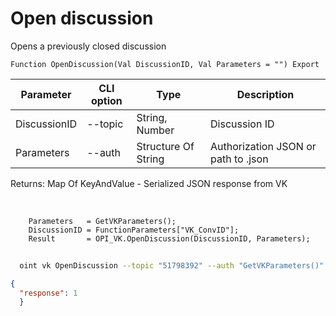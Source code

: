 ﻿---
sidebar_position: 3
---

# Open discussion
 Opens a previously closed discussion



`Function OpenDiscussion(Val DiscussionID, Val Parameters = "") Export`

  | Parameter | CLI option | Type | Description |
  |-|-|-|-|
  | DiscussionID | --topic | String, Number | Discussion ID |
  | Parameters | --auth | Structure Of String | Authorization JSON or path to .json |

  
  Returns:  Map Of KeyAndValue - Serialized JSON response from VK

<br/>




```bsl title="Code example"
    Parameters   = GetVKParameters();
    DiscussionID = FunctionParameters["VK_ConvID"];
    Result       = OPI_VK.OpenDiscussion(DiscussionID, Parameters);
```



```sh title="CLI command example"
    
  oint vk OpenDiscussion --topic "51798392" --auth "GetVKParameters()"

```

```json title="Result"
{
  "response": 1
  }
```
